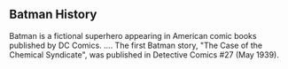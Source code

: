 ## Batman History
Batman is a fictional superhero appearing in American comic books published by DC Comics. .... The first Batman story, "The Case of the Chemical Syndicate", was published in Detective Comics #27 (May 1939). 
